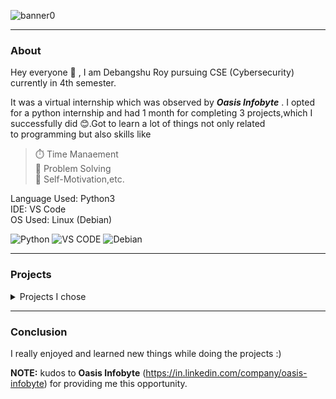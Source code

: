 ![banner0](https://github.com/Debang5hu/OIBSIP/assets/114200360/25e11c90-6c02-4248-a9ac-f27b656f9599)  

---  
### About  

Hey everyone 👋 , I am Debangshu Roy pursuing CSE (Cybersecurity) currently in 4th semester.  

It was a virtual internship which was observed by __*Oasis Infobyte*__ . I opted for a python internship and had 1 month for completing 3 projects,which I successfully did 😊.Got to learn a lot of things not only related  
to programming but also skills like  

> ⏱️ Time Manaement  
> 🚩 Problem Solving  
> 🎯 Self-Motivation,etc.    

Language Used: Python3  
IDE: VS Code  
OS Used: Linux (Debian)  

![Python](https://img.shields.io/badge/python-3670A0?style=for-the-badge&logo=python&logoColor=ffdd54) ![VS CODE](https://img.shields.io/badge/Visual_Studio_Code-0078D4?style=for-the-badge&logo=visual%20studio%20code&logoColor=white) ![Debian](https://img.shields.io/badge/Debian-D70A53?style=for-the-badge&logo=debian&logoColor=white)  

---  

### Projects  

<details>  
<summary>Projects I chose</summary>  

1. Weather App         (https://github.com/Drashti003/OIBSIP/tree/main/oasis%20infobyte%20internship/oibsip_6/image)
   
2. BMI Calculator      (https://github.com/Drashti003/OIBSIP/tree/main/oasis%20infobyte%20internship/oibsip_2)

3. Password Generator  (https://github.com/Drashti003/OIBSIP/tree/main/oasis%20infobyte%20internship/oibsip_5)

4. Voice Assistant     (https://github.com/Drashti003/OIBSIP/tree/main/oasis%20infobyte%20internship/oibsip_1)
</details>  

---  
### Conclusion  

I really enjoyed and learned new things while doing the projects :)  


__NOTE:__ kudos to __Oasis Infobyte__ (https://in.linkedin.com/company/oasis-infobyte) for providing me this opportunity.  

